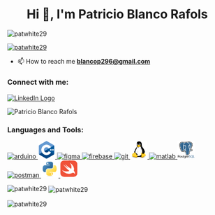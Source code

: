 <h1 align="center">Hi 👋, I'm Patricio Blanco Rafols</h1>
<p align="left"> <img src="https://komarev.com/ghpvc/?username=patwhite29&label=Profile%20views&color=0e75b6&style=flat" alt="patwhite29" /> </p>

<p align="left"> <a href="https://github.com/ryo-ma/github-profile-trophy"><img src="https://github-profile-trophy.vercel.app/?username=patwhite29" alt="patwhite29" /></a> </p>

- 📫 How to reach me **blancop296@gmail.com**

<h3 align="left">Connect with me:</h3>
<p align="left">
  <a href="https://www.linkedin.com/in/patricio-blanco-rafols-9b24502a8" target="_blank">
    <img src="https://upload.wikimedia.org/wikipedia/commons/0/01/LinkedIn_Logo_2013%2C_svg_version.svg" alt="LinkedIn Logo" width="40" height="40" align="center"/>
  </a>
</p>
    <img src="https://raw.githubusercontent.com/rahuldkjain/github-profile-readme-generator/master/src/images/icons/Social/linked-in-alt.svg" alt="Patricio Blanco Rafols" height="30" width="40"/>
  </a>
</p>

<h3 align="left">Languages and Tools:</h3>
<p align="left"> <a href="https://www.arduino.cc/" target="_blank" rel="noreferrer"> <img src="https://cdn.worldvectorlogo.com/logos/arduino-1.svg" alt="arduino" width="40" height="40"/> </a> <a href="https://www.w3schools.com/cpp/" target="_blank" rel="noreferrer"> <img src="https://raw.githubusercontent.com/devicons/devicon/master/icons/cplusplus/cplusplus-original.svg" alt="cplusplus" width="40" height="40"/> </a> <a href="https://www.figma.com/" target="_blank" rel="noreferrer"> <img src="https://www.vectorlogo.zone/logos/figma/figma-icon.svg" alt="figma" width="40" height="40"/> </a> <a href="https://firebase.google.com/" target="_blank" rel="noreferrer"> <img src="https://www.vectorlogo.zone/logos/firebase/firebase-icon.svg" alt="firebase" width="40" height="40"/> </a> <a href="https://git-scm.com/" target="_blank" rel="noreferrer"> <img src="https://www.vectorlogo.zone/logos/git-scm/git-scm-icon.svg" alt="git" width="40" height="40"/> </a> <a href="https://www.linux.org/" target="_blank" rel="noreferrer"> <img src="https://raw.githubusercontent.com/devicons/devicon/master/icons/linux/linux-original.svg" alt="linux" width="40" height="40"/> </a> <a href="https://www.mathworks.com/" target="_blank" rel="noreferrer"> <img src="https://upload.wikimedia.org/wikipedia/commons/2/21/Matlab_Logo.png" alt="matlab" width="40" height="40"/> </a> <a href="https://www.postgresql.org" target="_blank" rel="noreferrer"> <img src="https://raw.githubusercontent.com/devicons/devicon/master/icons/postgresql/postgresql-original-wordmark.svg" alt="postgresql" width="40" height="40"/> </a> <a href="https://postman.com" target="_blank" rel="noreferrer"> <img src="https://www.vectorlogo.zone/logos/getpostman/getpostman-icon.svg" alt="postman" width="40" height="40"/> </a> <a href="https://www.python.org" target="_blank" rel="noreferrer"> <img src="https://raw.githubusercontent.com/devicons/devicon/master/icons/python/python-original.svg" alt="python" width="40" height="40"/> </a> <a href="https://developer.apple.com/swift/" target="_blank" rel="noreferrer"> <img src="https://raw.githubusercontent.com/devicons/devicon/master/icons/swift/swift-original.svg" alt="swift" width="40" height="40"/> </a> </p>

<p><img align="left" src="https://github-readme-stats.vercel.app/api/top-langs?username=patwhite29&show_icons=true&locale=en&layout=compact" alt="patwhite29" /></p>

<p>&nbsp;<img align="center" src="https://github-readme-stats.vercel.app/api?username=patwhite29&show_icons=true&locale=en" alt="patwhite29" /></p>

<p><img align="center" src="https://github-readme-streak-stats.herokuapp.com/?user=patwhite29&" alt="patwhite29" /></p>
